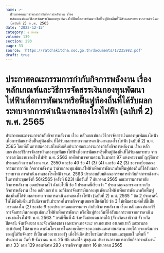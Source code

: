 ```yaml
---
name: >-
  ประกาศคณะกรรมการกำกับกิจการพลังงาน เรื่อง
  หลักเกณฑ์และวิธีการจัดสรรเงินกองทุนพัฒนาไฟฟ้าเพื่อการพัฒนาหรือฟื้นฟูท้องถิ่นที่ได้รับผลกระทบจากการดำเนินงานของโรงไฟฟ้า
  (ฉบับที่ 2) พ.ศ. 2565
date: '2022-12-15'
category: ง พิเศษ
volume: 139
section: 293
page: 33
source: 'https://ratchakitcha.soc.go.th/documents/17235982.pdf'
draft: true
---
```


# ประกาศคณะกรรมการกำกับกิจการพลังงาน เรื่อง หลักเกณฑ์และวิธีการจัดสรรเงินกองทุนพัฒนาไฟฟ้าเพื่อการพัฒนาหรือฟื้นฟูท้องถิ่นที่ได้รับผลกระทบจากการดำเนินงานของโรงไฟฟ้า (ฉบับที่ 2) พ.ศ. 2565

ประกาศคณะกรรมการกำกับกิจการพลังงาน เรื่อง หลักเกณฑ์และวิธีการจัดสรรเงินกองทุนพัฒนาไฟฟ้าเพื่อการพัฒนาหรือฟื้นฟูท้องถิ่น ที่ได้รับผลกระทบจากการดาเนินงานของโรงไฟฟ้า (ฉบับที่ 2) พ.ศ. 2565 โดยที่เป็นการสมควรแก้ไขเพิ่มเติมประกาศคณะกรรมการกำกับกิจการพลังงาน เรื่อง หลักเกณฑ์และวิธีการจัดสรรเงินกองทุนพัฒนาไฟฟ้าเพื่อการพัฒนาหรือฟื้นฟูท้องถิ่นที่ได้รับผลกระทบ จากการดาเนินงานของโรงไฟฟ้า พ.ศ. 2563 อาศัยอำนาจตามความในมาตรา 97 แห่งพระราชบั ญญัติการประกอบกิจการพลังงาน พ.ศ. 2550 และข้อ 40 ข้อ 41 (3) (4) และข้อ 42 (3) ของระเบียบคณะกรรมการกากับ กิจการพลังงาน ว่าด้วยกองทุนพัฒนาไฟฟ้าเพื่อการพัฒนาหรือฟื้นฟูท้องถิ่นที่ได้รับผลกระทบจาก การดำเนินงานของโรงไฟฟ้า พ.ศ. 2563 ประกอบกับมติคณะกรรมการกำกับกิจการพลังงาน ในการประชุมครั้งที่ 56/2565 (ครั้งที่ 823) เมื่อวันที่ 7 ธันวาคม 2565 คณะกรรมการกากับ กิจการพลังงาน ออกประกาศไว้ ดังต่อไปนี้ ข้อ 1 ประกาศนี้เรียกว่า “ ประกาศคณะกรรมการกากับกิจการพลังงาน เรื่อง หลักเกณฑ์ แ ละวิธีการจัดสรรเงินกองทุนพัฒนาไฟฟ้าเพื่อการพัฒนาหรือฟื้นฟูท้องถิ่นที่ได้รับผลกระทบ จากการดาเนินงานของโรงไฟฟ้า (ฉบับที่ 2) พ.ศ. 2565 ” ข้อ 2 ประกาศนี้ให้ใช้บังคับตั้งแต่วันถัดจากวันประกาศในราชกิจจานุเบกษาเป็นต้นไป ข้อ 3 ให้เพิ่มความต่อไปนี้เป็นวรรคสองใน (2) ของข้อ 6 ของประกาศคณะกรรมการ กำกับกิจการพลังงาน เรื่อง หลักเกณฑ์และวิธีการจัดสรรเงินกองทุนพัฒนาไฟฟ้าเพื่อการพัฒนา หรือฟื้นฟูท้องถิ่นที่ได้รับผลกระทบจากการดาเนินงานของโรงไฟฟ้า พ.ศ. 2563 “ กรณีพื้นที่ 4 จังหวัดชายแดนภาคใต้ (จังหวัดนราธิวาส จัง หวัดปัตตานี จังหวัดยะลา และจังหวัดสงขลา เฉพาะอาเภอจะนะ อาเภอเทพา อาเภอนาทวี และอาเภอสะบ้าย้อย) ให้สามารถ ดาเนินโครงการในสถานศึกษาของเอกชนและศาสนสถาน ภายใต้การดาเนินการของผู้ได้รับจัดสรร ที่เป็นหน่วยงานของรัฐ เพื่อให้เกิดประโยชน์แก่ประชาชนและชุมชนใ นพื้นที่ ” ประกาศ ณ วันที่ 9 ธันวาคม พ.ศ. 25 65 เสมอใจ ศุขสุเมฆ ประธานกรรมการกากับกิจการพลังงาน ้ หนา 33 ่ เลม 139 ตอนพิเศษ 293 ง ราชกิจจานุเบกษา 16 ธันวาคม 2565
